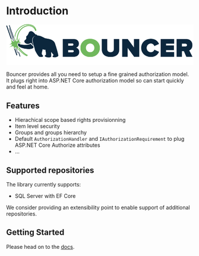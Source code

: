 # Introduction

![](images/Bouncer.png)

Bouncer provides all you need to setup a fine grained authorization model. It plugs right into ASP.NET Core authorization model so can start quickly and feel at home.

## Features

* Hierachical scope based rights provisionning
* Item level security
* Groups and groups hierarchy
* Default `AuthorizationHandler` and `IAuthorizationRequirement` to plug ASP.NET Core Authorize attributes
* ...

## Supported repositories

The library currently supports:
* SQL Server with EF Core

We consider providing an extensibility point to enable support of additional repositories.

## Getting Started

Please head on to the  [docs](articles/getting-started.md).
